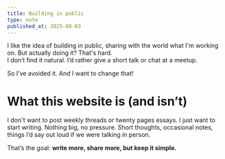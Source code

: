```yaml
---
title: Building in public
type: note
published_at: 2025-08-03
---
```


I like the idea of building in public, sharing with the world what I'm working on. But actually doing it? That's hard.  
I don’t find it natural. I’d rather give a short talk or chat at a meetup.

So I’ve avoided it. And I want to change that!

# What this website is (and isn’t)

I don't want to post weekly threads or twenty pages essays. I just want to start writing. Nothing big, no pressure. Short thoughts, occasional notes, things I’d say out loud if we were talking in person.

That’s the goal: **write more, share more, but keep it simple.**